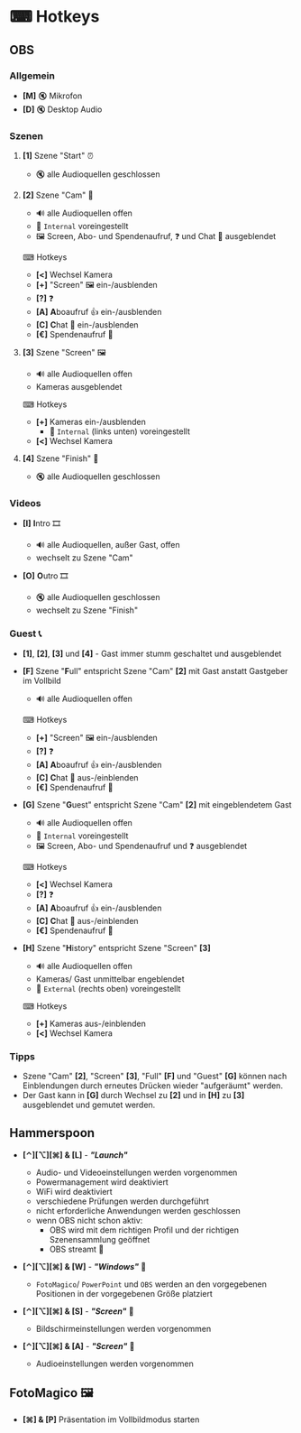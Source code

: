 # ⌨ Hotkeys

## OBS
### Allgemein
* **[M]** 🔇 Mikrofon
* **[D]** 🔇 Desktop Audio

### Szenen
1. **[1]** Szene "Start" ⏰
    * 🔇 alle Audioquellen geschlossen

2. **[2]** Szene "Cam" 🎥
    * 🔊 alle Audioquellen offen
    * 🎥 `Internal` voreingestellt
    * 🖼 Screen, Abo- und Spendenaufruf, ❓ und Chat 💬 ausgeblendet

    ⌨ Hotkeys
    * **[<]** Wechsel Kamera
    * **[+]** "Screen" 🖼 ein-/ausblenden
    * **[?]** ❓
    * **[A]** **A**boaufruf 👍 ein-/ausblenden
    * **[C]** **C**hat 💬 ein-/ausblenden
    * **[€]** Spendenaufruf 🤲

3. **[3]** Szene "Screen" 🖼
    * 🔊 alle Audioquellen offen
    * Kameras ausgeblendet

    ⌨ Hotkeys
    * **[+]** Kameras ein-/ausblenden
        * 🎥 `Internal` (links unten) voreingestellt
    * **[<]** Wechsel Kamera

4. **[4]** Szene "Finish" 🏁
    * 🔇 alle Audioquellen geschlossen

### Videos 
* **[I]** **I**ntro 🎞
    * 🔊 alle Audioquellen, außer Gast, offen
    * wechselt zu Szene "Cam"

* **[O]** **O**utro 🎞
    * 🔇 alle Audioquellen geschlossen
    * wechselt zu Szene "Finish"

### Guest 📞
* **[1]**, **[2]**, **[3]** und **[4]** - Gast immer stumm geschaltet und ausgeblendet

* **[F]** Szene "**F**ull" entspricht Szene "Cam" **[2]** mit Gast anstatt Gastgeber im Vollbild
    * 🔊 alle Audioquellen offen

    ⌨ Hotkeys
    * **[+]** "Screen" 🖼 ein-/ausblenden
    * **[?]** ❓
    * **[A]** **A**boaufruf 👍 ein-/ausblenden
    * **[C]** **C**hat 💬 aus-/einblenden
    * **[€]** Spendenaufruf 🤲

* **[G]** Szene "**G**uest" entspricht Szene "Cam" **[2]** mit eingeblendetem Gast
    * 🔊 alle Audioquellen offen
    * 🎥 `Internal` voreingestellt
    * 🖼 Screen, Abo- und Spendenaufruf und ❓ ausgeblendet

    ⌨ Hotkeys
    * **[<]** Wechsel Kamera
    * **[?]** ❓
    * **[A]** **A**boaufruf 👍 ein-/ausblenden
    * **[C]** **C**hat 💬 aus-/einblenden
    * **[€]** Spendenaufruf 🤲

* **[H]** Szene "**H**istory" entspricht Szene "Screen" **[3]**
    * 🔊 alle Audioquellen offen
    * Kameras/ Gast unmittelbar engeblendet
    * 🎥 `External` (rechts oben) voreingestellt

    ⌨ Hotkeys
    * **[+]** Kameras aus-/einblenden
    * **[<]** Wechsel Kamera

### Tipps
* Szene "Cam" **[2]**, "Screen" **[3]**, "Full" **[F]** und "Guest" **[G]** können nach Einblendungen durch erneutes Drücken wieder "aufgeräumt" werden.
* Der Gast kann in **[G]** durch Wechsel zu **[2]** und in **[H]** zu **[3]** ausgeblendet und gemutet werden.

## Hammerspoon
* **[⌃][⌥][⌘] & [L]** - ***"Launch"***
    * Audio- und Videoeinstellungen werden vorgenommen
    * Powermanagement wird deaktiviert
    * WiFi wird deaktiviert
    * verschiedene Prüfungen werden durchgeführt
    * nicht erforderliche Anwendungen werden geschlossen
    * wenn OBS nicht schon aktiv: 
        * OBS wird mit dem richtigen Profil und der richtigen Szenensammlung geöffnet
        * OBS streamt 🔴

* **[⌃][⌥][⌘] & [W]** - ***"Windows"*** 🔧
    * `FotoMagico`/ `PowerPoint` und `OBS` werden an den vorgegebenen Positionen in der vorgegebenen Größe platziert 

* **[⌃][⌥][⌘] & [S]** - ***"Screen"*** 🔧
    * Bildschirmeinstellungen werden vorgenommen

* **[⌃][⌥][⌘] & [A]** - ***"Screen"*** 🔧
    * Audioeinstellungen werden vorgenommen
   
## FotoMagico 🖼
* **[⌘] & [P]** Präsentation im Vollbildmodus starten
